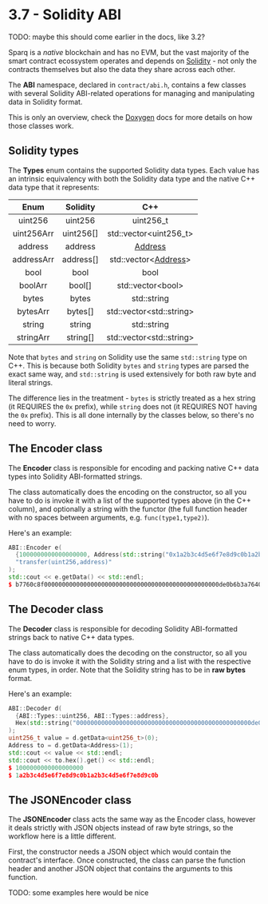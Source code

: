 # 3.7 - Solidity ABI

TODO: maybe this should come earlier in the docs, like 3.2?

Sparq is a *native* blockchain and has no EVM, but the vast majority of the smart contract ecossystem operates and depends on [Solidity](https://docs.soliditylang.org/en/latest) - not only the contracts themselves but also the data they share across each other.

The **ABI** namespace, declared in `contract/abi.h`, contains a few classes with several Solidity ABI-related operations for managing and manipulating data in Solidity format.

This is only an overview, check the [Doxygen](https://doxygen.nl) docs for more details on how those classes work.

## Solidity types

The **Types** enum contains the supported Solidity data types. Each value has an intrinsic equivalency with both the Solidity data type and the native C++ data type that it represents:

| Enum       | Solidity  | C++                                 |
|:----------:|:---------:|:-----------------------------------:|
| uint256    | uint256   | uint256_t                           |
| uint256Arr | uint256[] | std::vector\<uint256_t>             |
| address    | address   | [Address](ch2/2-5.md)               |
| addressArr | address[] | std::vector\<[Address](ch2/2-5.md)> |
| bool       | bool      | bool                                |
| boolArr    | bool[]    | std::vector\<bool>                  |
| bytes      | bytes     | std::string                         |
| bytesArr   | bytes[]   | std::vector\<std::string>           |
| string     | string    | std::string                         |
| stringArr  | string[]  | std::vector\<std::string>           |

Note that `bytes` and `string` on Solidity use the same `std::string` type on C++. This is because both Solidity `bytes` and `string` types are parsed the exact same way, and `std::string` is used extensively for both raw byte and literal strings.

The difference lies in the treatment - `bytes` is strictly treated as a hex string (it REQUIRES the `0x` prefix), while `string` does not (it REQUIRES NOT having the `0x` prefix). This is all done internally by the classes below, so there's no need to worry.

## The Encoder class

The **Encoder** class is responsible for encoding and packing native C++ data types into Solidity ABI-formatted strings.

The class automatically does the encoding on the constructor, so all you have to do is invoke it with a list of the supported types above (in the C++ column), and optionally a string with the functor (the full function header with no spaces between arguments, e.g. `func(type1,type2)`).

Here's an example:

```c++
ABI::Encoder e(
  {1000000000000000000, Address(std::string("0x1a2b3c4d5e6f7e8d9c0b1a2b3c4d5e6f7e8d9c0b"), false)},
  "transfer(uint256,address)"
);
std::cout << e.getData() << std::endl;
$ b7760c8f0000000000000000000000000000000000000000000000000de0b6b3a76400000000000000000000000000001a2b3c4d5e6f7e8d9c0b1a2b3c4d5e6f7e8d9c0b
```

## The Decoder class

The **Decoder** class is responsible for decoding Solidity ABI-formatted strings back to native C++ data types.

The class automatically does the decoding on the constructor, so all you have to do is invoke it with the Solidity string and a list with the respective enum types, in order. Note that the Solidity string has to be in **raw bytes** format.

Here's an example:

```c++
ABI::Decoder d(
  {ABI::Types::uint256, ABI::Types::address},
  Hex(std::string("0000000000000000000000000000000000000000000000000de0b6b3a76400000000000000000000000000001a2b3c4d5e6f7e8d9c0b1a2b3c4d5e6f7e8d9c0b")).bytes()
);
uint256_t value = d.getData<uint256_t>(0);
Address to = d.getData<Address>(1);
std::cout << value << std::endl;
std::cout << to.hex().get() << std::endl;
$ 1000000000000000000
$ 1a2b3c4d5e6f7e8d9c0b1a2b3c4d5e6f7e8d9c0b
```

## The JSONEncoder class

The **JSONEncoder** class acts the same way as the Encoder class, however it deals strictly with JSON objects instead of raw byte strings, so the workflow here is a little different.

First, the constructor needs a JSON object which would contain the contract's interface. Once constructed, the class can parse the function header and another JSON object that contains the arguments to this function.

TODO: some examples here would be nice

